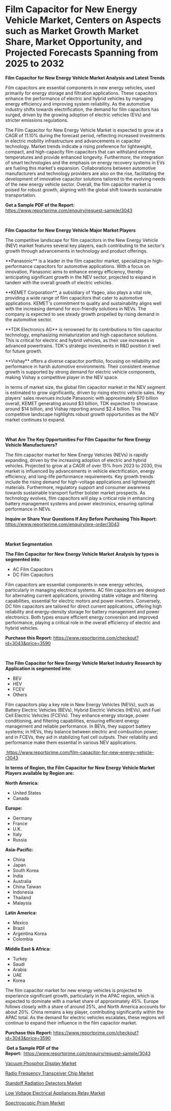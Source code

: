<p><h1>Film Capacitor for New Energy Vehicle Market, Centers on Aspects such as Market Growth Market Share, Market Opportunity, and Projected Forecasts Spanning from 2025 to 2032</h1></p><p><strong>Film Capacitor for New Energy Vehicle Market Analysis and Latest Trends</strong></p>
<p><p>Film capacitors are essential components in new energy vehicles, used primarily for energy storage and filtration applications. These capacitors enhance the performance of electric and hybrid vehicles by managing energy efficiency and improving system reliability. As the automotive industry shifts towards electrification, the demand for film capacitors has surged, driven by the growing adoption of electric vehicles (EVs) and stricter emissions regulations.</p><p>The Film Capacitor for New Energy Vehicle Market is expected to grow at a CAGR of 11.10% during the forecast period, reflecting increased investments in electric mobility infrastructure and advancements in capacitor technology. Market trends indicate a rising preference for lightweight, compact, and high-capacity film capacitors that can withstand extreme temperatures and provide enhanced longevity. Furthermore, the integration of smart technologies and the emphasis on energy recovery systems in EVs are fueling this market's expansion. Collaborations between automotive manufacturers and technology providers are also on the rise, facilitating the development of innovative capacitor solutions tailored to the evolving needs of the new energy vehicle sector. Overall, the film capacitor market is poised for robust growth, aligning with the global shift towards sustainable transportation.</p></p>
<p><strong>Get a Sample PDF of the Report:&nbsp;</strong> <a href="https://www.reportprime.com/enquiry/request-sample/3043?utm_campaign=950&utm_medium=2&utm_source=Github&utm_content=ia&utm_term=18032025&utm_id=film-capacitor-for-new-energy-vehicle">https://www.reportprime.com/enquiry/request-sample/3043</a></p>
<p>&nbsp;</p>
<p><strong>Film Capacitor for New Energy Vehicle Major Market Players</strong></p>
<p><p>The competitive landscape for film capacitors in the New Energy Vehicle (NEV) market features several key players, each contributing to the sector's growth through advancements in technology and product offerings.</p><p>**Panasonic** is a leader in the film capacitor market, specializing in high-performance capacitors for automotive applications. With a focus on innovation, Panasonic aims to enhance energy efficiency, thereby anticipating significant growth in the NEV sector, projected to expand in tandem with the overall growth of electric vehicles.</p><p>**KEMET Corporation**, a subsidiary of Yageo, also plays a vital role, providing a wide range of film capacitors that cater to automotive applications. KEMET's commitment to quality and sustainability aligns well with the increasing demand for eco-friendly solutions in NEVs. The company is expected to see steady growth propelled by rising demand in the automotive sector.</p><p>**TDK Electronics AG** is renowned for its contributions to film capacitor technology, emphasizing miniaturization and high capacitance solutions. This is critical for electric and hybrid vehicles, as their use increases in advanced powertrains. TDK's strategic investments in R&D position it well for future growth.</p><p>**Vishay** offers a diverse capacitor portfolio, focusing on reliability and performance in harsh automotive environments. Their consistent revenue growth is supported by strong demand for electric vehicle components, making Vishay a competitive player in the NEV space.</p><p>In terms of market size, the global film capacitor market in the NEV segment is estimated to grow significantly, driven by rising electric vehicle sales. Key players' sales revenues include Panasonic with approximately $70 billion overall, KEMET generating around $3 billion, TDK expected to showcase around $14 billion, and Vishay reporting around $2.4 billion. This competitive landscape highlights robust growth opportunities as the NEV market continues to expand.</p></p>
<p>&nbsp;</p>
<p><strong>What Are The Key Opportunities For Film Capacitor for New Energy Vehicle Manufacturers?</strong></p>
<p><p>The film capacitor market for New Energy Vehicles (NEVs) is rapidly expanding, driven by the increasing adoption of electric and hybrid vehicles. Projected to grow at a CAGR of over 15% from 2023 to 2030, this market is influenced by advancements in vehicle electrification, energy efficiency, and long-life performance requirements. Key growth trends include the rising demand for high-voltage applications and lightweight materials. Furthermore, regulatory support and consumer awareness towards sustainable transport further bolster market prospects. As technology evolves, film capacitors will play a critical role in enhancing battery management systems and power electronics, ensuring optimal performance in NEVs.</p></p>
<p><strong>Inquire or Share Your Questions If Any Before Purchasing This Report:</strong> <a href="https://www.reportprime.com/enquiry/pre-order/3043?utm_campaign=950&utm_medium=2&utm_source=Github&utm_content=ia&utm_term=18032025&utm_id=film-capacitor-for-new-energy-vehicle">https://www.reportprime.com/enquiry/pre-order/3043</a></p>
<p>&nbsp;</p>
<p><strong>Market Segmentation</strong></p>
<p><strong>The Film Capacitor for New Energy Vehicle Market Analysis by types is segmented into:</strong></p>
<p><ul><li>AC Film Capacitors</li><li>DC Film Capacitors</li></ul></p>
<p><p>Film capacitors are essential components in new energy vehicles, particularly in managing electrical systems. AC film capacitors are designed for alternating current applications, providing stable voltage and filtering capabilities, essential for electric motors and power inverters. Conversely, DC film capacitors are tailored for direct current applications, offering high reliability and energy-density storage for battery management and power electronics. Both types ensure efficient energy conversion and improved performance, playing a critical role in the overall efficiency of electric and hybrid vehicles.</p></p>
<p><strong>Purchase this Report:&nbsp;</strong><a href="https://www.reportprime.com/checkout?id=3043&price=3590&utm_campaign=950&utm_medium=2&utm_source=Github&utm_content=ia&utm_term=18032025&utm_id=film-capacitor-for-new-energy-vehicle">https://www.reportprime.com/checkout?id=3043&price=3590</a></p>
<p>&nbsp;</p>
<p><strong>The Film Capacitor for New Energy Vehicle Market Industry Research by Application is segmented into:</strong></p>
<p><ul><li>BEV</li><li>HEV</li><li>FCEV</li><li>Others</li></ul></p>
<p><p>Film capacitors play a key role in New Energy Vehicles (NEVs), such as Battery Electric Vehicles (BEVs), Hybrid Electric Vehicles (HEVs), and Fuel Cell Electric Vehicles (FCEVs). They enhance energy storage, power conditioning, and filtering capabilities, ensuring efficient energy management and reliable performance. In BEVs, they support battery systems; in HEVs, they balance between electric and combustion power; and in FCEVs, they aid in stabilizing fuel cell outputs. Their reliability and performance make them essential in various NEV applications.</p></p>
<p><a href="https://www.reportprime.com/film-capacitor-for-new-energy-vehicle-r3043?utm_campaign=950&utm_medium=2&utm_source=Github&utm_content=ia&utm_term=18032025&utm_id=film-capacitor-for-new-energy-vehicle">&nbsp;https://www.reportprime.com/film-capacitor-for-new-energy-vehicle-r3043</a></p>
<p><strong>In terms of Region, the Film Capacitor for New Energy Vehicle Market Players available by Region are:</strong></p>
<p>
    <p> <strong> North America: </strong>
        <ul>
            <li>United States</li>
            <li>Canada</li>
        </ul>
        </p> 
    <p> <strong> Europe: </strong>
        <ul>
            <li>Germany</li>
            <li>France</li>
            <li>U.K.</li>
            <li>Italy</li>
            <li>Russia</li>
        </ul>
        </p> 
    <p> <strong> Asia-Pacific: </strong>
        <ul>
            <li>China</li>
            <li>Japan</li>
            <li>South Korea</li>
            <li>India</li>
            <li>Australia</li>
            <li>China Taiwan</li>
            <li>Indonesia</li>
            <li>Thailand</li>
            <li>Malaysia</li>
        </ul>
        </p> 
    <p> <strong> Latin America: </strong>
        <ul>
            <li>Mexico</li>
            <li>Brazil</li>
            <li>Argentina Korea</li>
            <li>Colombia</li>
        </ul>
        </p> 
    <p> <strong> Middle East & Africa: </strong>
        <ul>
            <li>Turkey</li>
            <li>Saudi</li>
            <li>Arabia</li>
            <li>UAE</li>
            <li>Korea</li>
        </ul>
    </p>
    </p>
<p><p>The film capacitor market for new energy vehicles is projected to experience significant growth, particularly in the APAC region, which is expected to dominate with a market share of approximately 45%. Europe follows closely with a share of around 25%, and North America accounts for about 20%. China remains a key player, contributing significantly within the APAC total. As the demand for electric vehicles escalates, these regions will continue to expand their influence in the film capacitor market.</p></p>
<p><strong>Purchase this Report: </strong><a href="https://www.reportprime.com/checkout?id=3043&price=3590&utm_campaign=950&utm_medium=2&utm_source=Github&utm_content=ia&utm_term=18032025&utm_id=film-capacitor-for-new-energy-vehicle">https://www.reportprime.com/checkout?id=3043&price=3590</a></p>
<p>&nbsp;<strong>Get a Sample PDF of the Report:&nbsp;&nbsp;</strong><a href="https://www.reportprime.com/enquiry/request-sample/3043?utm_campaign=950&utm_medium=2&utm_source=Github&utm_content=ia&utm_term=18032025&utm_id=film-capacitor-for-new-energy-vehicle">https://www.reportprime.com/enquiry/request-sample/3043</a></p>
<p><strong></strong></p>
<p><p><a href="https://github.com/theyasnare5w/Market-Research-Report-List-1/blob/main/vacuum-phosphor-display-market.md?utm_campaign=950&utm_medium=2&utm_source=Github&utm_content=ia&utm_term=18032025&utm_id=film-capacitor-for-new-energy-vehicle">Vacuum Phosphor Display Market</a></p><p><a href="https://github.com/aaryaheron0c/Market-Research-Report-List-1/blob/main/radio-frequency-transceiver-chip-market.md?utm_campaign=950&utm_medium=2&utm_source=Github&utm_content=ia&utm_term=18032025&utm_id=film-capacitor-for-new-energy-vehicle">Radio Frequency Transceiver Chip Market</a></p><p><a href="https://github.com/seyalshudae7/Market-Research-Report-List-1/blob/main/standoff-radiation-detectors-market.md?utm_campaign=950&utm_medium=2&utm_source=Github&utm_content=ia&utm_term=18032025&utm_id=film-capacitor-for-new-energy-vehicle">Standoff Radiation Detectors Market</a></p><p><a href="https://github.com/giulyankela/Market-Research-Report-List-1/blob/main/low-voltage-electrical-appliances-relay-market.md?utm_campaign=950&utm_medium=2&utm_source=Github&utm_content=ia&utm_term=18032025&utm_id=film-capacitor-for-new-energy-vehicle">Low Voltage Electrical Appliances Relay Market</a></p><p><a href="https://github.com/nacarnzina/Market-Research-Report-List-1/blob/main/spectroscopic-prism-market.md?utm_campaign=950&utm_medium=2&utm_source=Github&utm_content=ia&utm_term=18032025&utm_id=film-capacitor-for-new-energy-vehicle">Spectroscopic Prism Market</a></p></p>